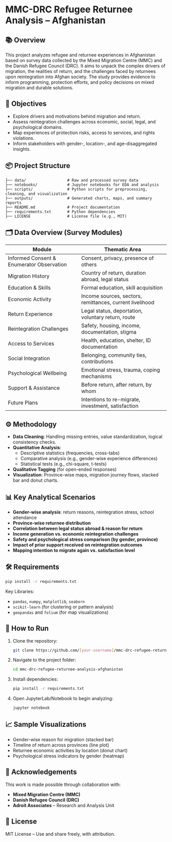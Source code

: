 
# MMC-DRC Refugee Returnee Analysis – Afghanistan

## 📚 Overview

This project analyzes refugee and returnee experiences in Afghanistan based on survey data collected by the Mixed Migration Centre (MMC) and the Danish Refugee Council (DRC). It aims to unpack the complex drivers of migration, the realities of return, and the challenges faced by returnees upon reintegration into Afghan society. The study provides evidence to inform programming, protection efforts, and policy decisions on mixed migration and durable solutions.

## 🎯 Objectives

- Explore drivers and motivations behind migration and return.
- Assess reintegration challenges across economic, social, legal, and psychological domains.
- Map experiences of protection risks, access to services, and rights violations.
- Inform stakeholders with gender-, location-, and age-disaggregated insights.

## 📦 Project Structure

```
├── data/                  # Raw and processed survey data
├── notebooks/             # Jupyter notebooks for EDA and analysis
├── scripts/               # Python scripts for preprocessing, cleaning, and visualization
├── outputs/               # Generated charts, maps, and summary reports
├── README.md              # Project documentation
├── requirements.txt       # Python dependencies
├── LICENSE                # License file (e.g., MIT)
```

## 🗂️ Data Overview (Survey Modules)

| Module | Thematic Area |
|--------|----------------|
| Informed Consent & Enumerator Observation | Consent, privacy, presence of others |
| Migration History | Country of return, duration abroad, legal status |
| Education & Skills | Formal education, skill acquisition |
| Economic Activity | Income sources, sectors, remittances, current livelihood |
| Return Experience | Legal status, deportation, voluntary return, route |
| Reintegration Challenges | Safety, housing, income, documentation, stigma |
| Access to Services | Health, education, shelter, ID documentation |
| Social Integration | Belonging, community ties, contributions |
| Psychological Wellbeing | Emotional stress, trauma, coping mechanisms |
| Support & Assistance | Before return, after return, by whom |
| Future Plans | Intentions to re-migrate, investment, satisfaction |

## ⚙️ Methodology

- **Data Cleaning**: Handling missing entries, value standardization, logical consistency checks.
- **Quantitative Analysis**:
  - Descriptive statistics (frequencies, cross-tabs)
  - Comparative analysis (e.g., gender-wise experience differences)
  - Statistical tests (e.g., chi-square, t-tests)
- **Qualitative Tagging** (for open-ended responses)
- **Visualization**: Province-wise maps, migration journey flows, stacked bar and donut charts.

## 📊 Key Analytical Scenarios

- **Gender-wise analysis**: return reasons, reintegration stress, school attendance
- **Province-wise returnee distribution**
- **Correlation between legal status abroad & reason for return**
- **Income generation vs. economic reintegration challenges**
- **Safety and psychological stress comparison (by gender, province)**
- **Impact of prior support received on reintegration outcomes**
- **Mapping intention to migrate again vs. satisfaction level**

## 🛠️ Requirements

```bash
pip install -r requirements.txt
```

Key Libraries:
- `pandas`, `numpy`, `matplotlib`, `seaborn`
- `scikit-learn` (for clustering or pattern analysis)
- `geopandas` and `folium` (for map visualizations)

## 🚀 How to Run

1. Clone the repository:
   ```bash
   git clone https://github.com/[your-username]/mmc-drc-refugee-returnee-analysis-afghanistan.git
   ```

2. Navigate to the project folder:
   ```bash
   cd mmc-drc-refugee-returnee-analysis-afghanistan
   ```

3. Install dependencies:
   ```bash
   pip install -r requirements.txt
   ```

4. Open JupyterLab/Notebook to begin analyzing:
   ```bash
   jupyter notebook
   ```

## 📈 Sample Visualizations

- Gender-wise reason for migration (stacked bar)
- Timeline of return across provinces (line plot)
- Returnee economic activities by location (donut chart)
- Psychological stress indicators by gender (heatmap)

## 🤝 Acknowledgements

This work is made possible through collaboration with:
- **Mixed Migration Centre (MMC)**
- **Danish Refugee Council (DRC)**
- **Adroit Associates** – Research and Analysis Unit

## 📜 License

MIT License – Use and share freely, with attribution.
